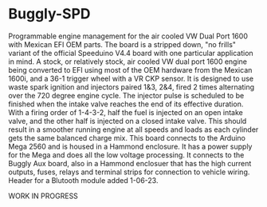 # Buggly-SPD
Programmable engine management for the air cooled VW Dual Port 1600 with Mexican EFI OEM parts. The board is a stripped down, "no frills" variant of the official Speeduino V4.4 board with one particular application in mind. A stock, or relatively stock, air cooled VW dual port 1600 engine being converted to EFI using most of the OEM hardware from the Mexican 1600i, and a 36-1 trigger wheel with a VR CKP sensor. It is designed to use waste spark ignition and injectors paired 1&3, 2&4, fired 2 times alternating over the 720 degree engine cycle. The injector pulse is scheduled to be finished when the intake valve reaches the end of its effective duration. With a firing order of 1-4-3-2, half the fuel is injected on an open intake valve, and the other half is injected on a closed intake valve. This should result in a smoother running engine at all speeds and loads as each cylinder gets the same balanced charge mix. This board connects to the Arduino Mega 2560 and is housed in a Hammond enclosure. It has a power supply for the Mega and does all the low voltage processing. It connects to the Buggly Aux board, also in a Hammond enclosuer that has the high current outputs, fuses, relays and terminal strips for connection to vehicle wiring. Header for a Blutooth module added 1-06-23.

  WORK IN PROGRESS
